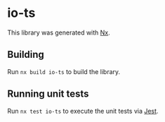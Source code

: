 # io-ts

This library was generated with [Nx](https://nx.dev).

## Building

Run `nx build io-ts` to build the library.

## Running unit tests

Run `nx test io-ts` to execute the unit tests via [Jest](https://jestjs.io).
